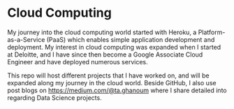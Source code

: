 # Cloud Computing
My journey into the cloud computing world started with Heroku, a Platform-as-a-Service (PaaS) which enables simple application development and deployment. My interest in cloud computing was expanded when I started at Deloitte, and I have since then become a Google Associate Cloud Engineer and have deployed numerous services.

This repo will host different projects that I have worked on, and will be expanded along my journey in the cloud world. Beside GitHub, I also use post blogs on https://medium.com/@ta.ghanoum where I share detailed into regarding Data Science projects.
